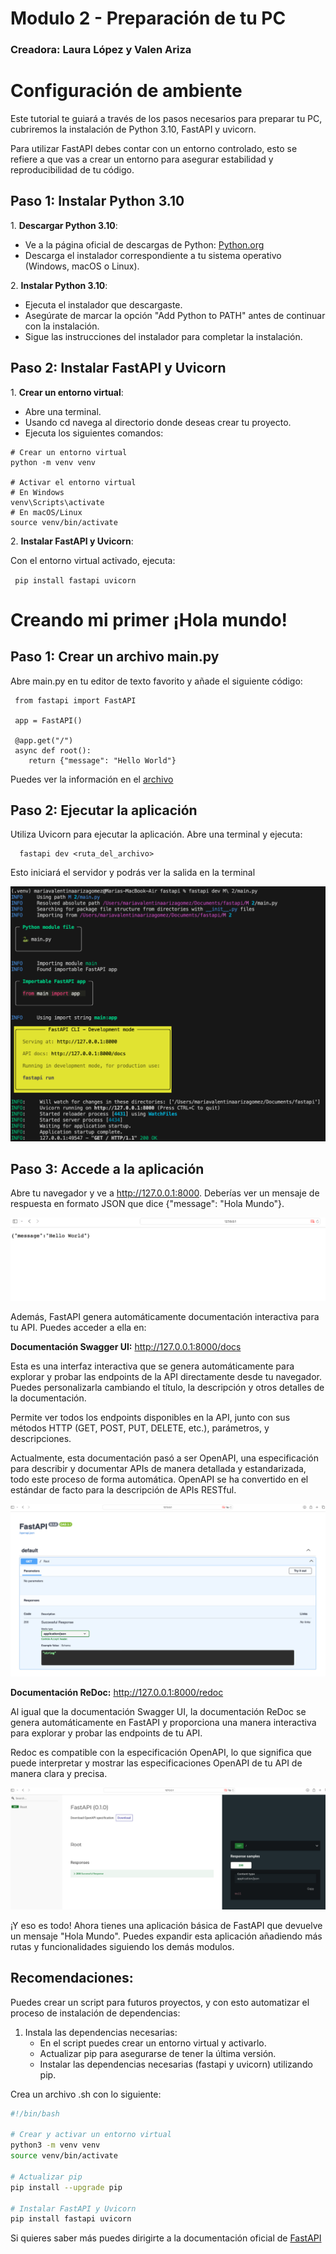 # Modulo 2 - Preparación de tu PC

### Creadora: Laura López y Valen Ariza

# Configuración de ambiente

Este tutorial te guiará a través de los pasos necesarios para preparar tu PC, cubriremos la instalación de Python 3.10, FastAPI y uvicorn. 

Para utilizar FastAPI debes contar con un entorno controlado, esto se refiere a que vas a crear un entorno para asegurar estabilidad y reproducibilidad de tu código.

## Paso 1: Instalar Python 3.10

1.⁠ ⁠**Descargar Python 3.10**:
- Ve a la página oficial de descargas de Python: [Python.org](https://www.python.org/downloads/)
- Descarga el instalador correspondiente a tu sistema operativo (Windows, macOS o Linux).

2.⁠ ⁠**Instalar Python 3.10**:
- Ejecuta el instalador que descargaste.
- Asegúrate de marcar la opción "Add Python to PATH" antes de continuar con la instalación.
- Sigue las instrucciones del instalador para completar la instalación.

## Paso 2: Instalar FastAPI y Uvicorn

1.⁠ ⁠**Crear un entorno virtual**:
- Abre una terminal.
- Usando cd navega al directorio donde deseas crear tu proyecto.
- Ejecuta los siguientes comandos:

```
# Crear un entorno virtual
python -m venv venv

# Activar el entorno virtual
# En Windows
venv\Scripts\activate
# En macOS/Linux
source venv/bin/activate
```

2.⁠ ⁠**Instalar FastAPI y Uvicorn**:

Con el entorno virtual activado, ejecuta:

⁠```
pip install fastapi uvicorn
⁠```

# Creando mi primer ¡Hola mundo!

## Paso 1: Crear un archivo main.py

 Abre main.py en tu editor de texto favorito y añade el siguiente código:

````
 from fastapi import FastAPI

 app = FastAPI()

 @app.get("/")
 async def root():
    return {"message": "Hello World"}
````

Puedes ver la información en el [archivo](./main.py)

## Paso 2: Ejecutar la aplicación

Utiliza Uvicorn para ejecutar la aplicación. Abre una terminal y ejecuta:

````
  fastapi dev <ruta_del_archivo>
````

Esto iniciará el servidor y podrás ver la salida en la terminal

![](./images/execute_app.png)

## Paso 3: Accede a la aplicación

Abre tu navegador y ve a http://127.0.0.1:8000. Deberías ver un mensaje de respuesta en formato JSON que dice {"message": "Hola Mundo"}.

![](./images/result.png)

Además, FastAPI genera automáticamente documentación interactiva para tu API. Puedes acceder a ella en:

**Documentación Swagger UI:** http://127.0.0.1:8000/docs

Esta es una interfaz interactiva que se genera automáticamente para explorar y probar las endpoints de la API directamente desde tu navegador. Puedes personalizarla cambiando el título, la descripción y otros detalles de la documentación.

Permite ver todos los endpoints disponibles en la API, junto con sus métodos HTTP (GET, POST, PUT, DELETE, etc.), parámetros, y descripciones.

Actualmente, esta documentación pasó a ser OpenAPI, una especificación para describir y documentar APIs de manera detallada y estandarizada, todo este proceso de forma automática. OpenAPI se ha convertido en el estándar de facto para la descripción de APIs RESTful.

![](./images/docs.png)

**Documentación ReDoc:** http://127.0.0.1:8000/redoc

Al igual que la documentación Swagger UI, la documentación ReDoc se genera automáticamente en FastAPI y proporciona una manera interactiva para explorar y probar las endpoints de tu API.

Redoc es compatible con la especificación OpenAPI, lo que significa que puede interpretar y mostrar las especificaciones OpenAPI de tu API de manera clara y precisa.

![](./images/redocs.png)

¡Y eso es todo! Ahora tienes una aplicación básica de FastAPI que devuelve un mensaje "Hola Mundo". Puedes expandir esta aplicación añadiendo más rutas y funcionalidades siguiendo los demás modulos.

## Recomendaciones:
Puedes crear un script para futuros proyectos, y con esto automatizar el proceso de instalación de dependencias:

1. Instala las dependencias necesarias: 
      - En el script puedes crear un entorno virtual y activarlo.
      - Actualizar pip para asegurarse de tener la última versión.
      - Instalar las dependencias necesarias (fastapi y uvicorn) utilizando pip.

Crea un archivo .sh con lo siguiente:

```bash
#!/bin/bash

# Crear y activar un entorno virtual
python3 -m venv venv
source venv/bin/activate

# Actualizar pip
pip install --upgrade pip

# Instalar FastAPI y Uvicorn
pip install fastapi uvicorn
```

Si quieres saber más puedes dirigirte a la documentación oficial de [FastAPI](https://fastapi.tiangolo.com/learn/)